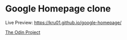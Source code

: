 # Google Homepage clone

Live Preview: https://kru01.github.io/google-homepage/

[The Odin Project](https://www.theodinproject.com/paths/foundations/courses/foundations/lessons/html-css)
